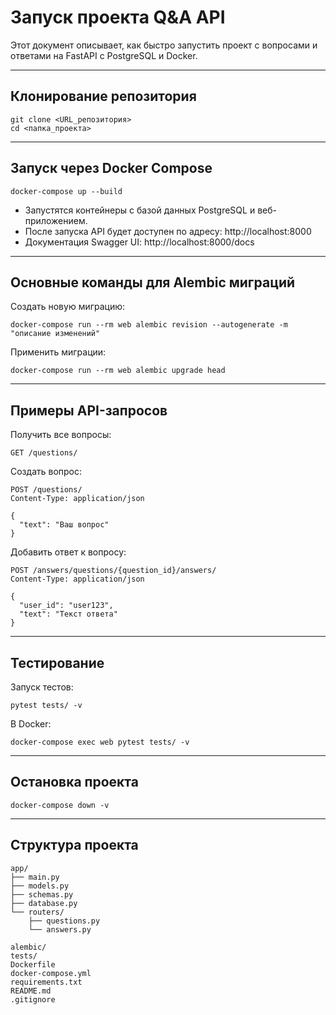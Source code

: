 # Запуск проекта Q&A API

Этот документ описывает, как быстро запустить проект с вопросами и ответами на FastAPI с PostgreSQL и Docker.

---

## Клонирование репозитория

```
git clone <URL_репозитория>
cd <папка_проекта>
```

---

## Запуск через Docker Compose

```
docker-compose up --build
```

- Запустятся контейнеры с базой данных PostgreSQL и веб-приложением.
- После запуска API будет доступен по адресу: http://localhost:8000  
- Документация Swagger UI: http://localhost:8000/docs

---

## Основные команды для Alembic миграций

Создать новую миграцию:

```
docker-compose run --rm web alembic revision --autogenerate -m "описание изменений"
```

Применить миграции:

```
docker-compose run --rm web alembic upgrade head
```

---

## Примеры API-запросов

Получить все вопросы:

```
GET /questions/
```

Создать вопрос:

```
POST /questions/
Content-Type: application/json

{
  "text": "Ваш вопрос"
}
```

Добавить ответ к вопросу:

```
POST /answers/questions/{question_id}/answers/
Content-Type: application/json

{
  "user_id": "user123",
  "text": "Текст ответа"
}
```

---

## Тестирование

Запуск тестов:

```
pytest tests/ -v
```

В Docker:

```
docker-compose exec web pytest tests/ -v
```

---

## Остановка проекта

```
docker-compose down -v
```

---

## Структура проекта

```
app/
├── main.py
├── models.py
├── schemas.py
├── database.py
└── routers/
    ├── questions.py
    └── answers.py

alembic/
tests/
Dockerfile
docker-compose.yml
requirements.txt
README.md
.gitignore
```

